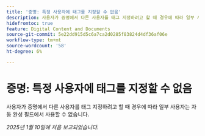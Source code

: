 ```yaml
---
title: '증명: 특정 사용자에 태그를 지정할 수 없음'
description: 사용자가 증명에서 다른 사용자를 태그 지정하려고 할 때 경우에 따라 일부 사용자는 자동 완성 필드에서 사용할 수 없습니다.
hidefromtoc: true
feature: Digital Content and Documents
source-git-commit: 5e22dd915d5c6a7ca2d0285f83824d4df36af06e
workflow-type: tm+mt
source-wordcount: '58'
ht-degree: 6%

---
```


# 증명: 특정 사용자에 태그를 지정할 수 없음

사용자가 증명에서 다른 사용자를 태그 지정하려고 할 때 경우에 따라 일부 사용자는 자동 완성 필드에서 사용할 수 없습니다.

_2025년 1월 10일에 처음 보고되었습니다._

